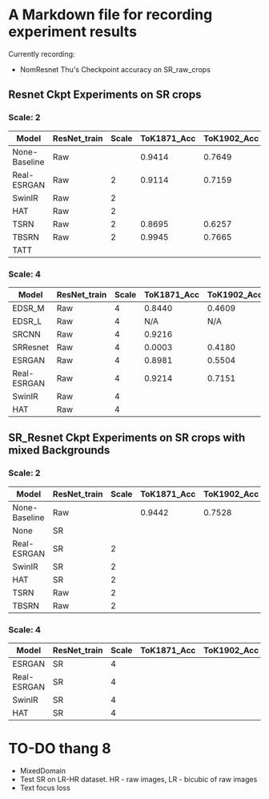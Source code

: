 # A Markdown file for recording experiment results

Currently recording:

- NomResnet Thu's Checkpoint accuracy on SR_raw_crops

## Resnet Ckpt Experiments on SR crops

### Scale: 2

| Model         | ResNet_train | Scale | ToK1871_Acc | ToK1902_Acc | LVT_Acc |
| ------------- | ------------ | ----- | ----------- | ----------- | ------- |
| None-Baseline | Raw          |       | 0.9414      | 0.7649      | 0.7286  |
| Real-ESRGAN   | Raw          | 2     | 0.9114      | 0.7159      |         |
| SwinIR        | Raw          | 2     |             |             |         |
| HAT           | Raw          | 2     |             |             |         |
| TSRN          | Raw          | 2     | 0.8695      | 0.6257      | 0.3178  |
| TBSRN         | Raw          | 2     | 0.9945      | 0.7665      | 0.7935  |
| TATT          |

### Scale: 4

| Model       | ResNet_train | Scale | ToK1871_Acc | ToK1902_Acc | LVT_Acc |
| ----------- | ------------ | ----- | ----------- | ----------- | ------- |
| EDSR_M      | Raw          | 4     | 0.8440      | 0.4609      | 0.6924  |
| EDSR_L      | Raw          | 4     | N/A         | N/A         | N/A     |
| SRCNN       | Raw          | 4     | 0.9216      |             |         |
| SRResnet    | Raw          | 4     | 0.0003      | 0.4180      | 0.6871        |
| ESRGAN      | Raw          | 4     | 0.8981      | 0.5504      |         |
| Real-ESRGAN | Raw          | 4     | 0.9214      | 0.7151      | 0.6752  |
| SwinIR      | Raw          | 4     |             |             |         |
| HAT         | Raw          | 4     |             |             |         |

## SR_Resnet Ckpt Experiments on SR crops with mixed Backgrounds

### Scale: 2

| Model         | ResNet_train | Scale | ToK1871_Acc | ToK1902_Acc | LVT_Acc |
| ------------- | ------------ | ----- | ----------- | ----------- | ------- |
| None-Baseline | Raw          |       | 0.9442      | 0.7528      | 0.7270  |
| None          | SR           |       |             |             |         |
| Real-ESRGAN   | SR           | 2     |             |             |         |
| SwinIR        | SR           | 2     |             |             |         |
| HAT           | SR           | 2     |             |             |         |
| TSRN          | Raw          | 2     |             |             |         |
| TBSRN         | Raw          | 2     |             |             |         |

### Scale: 4

| Model       | ResNet_train | Scale | ToK1871_Acc | ToK1902_Acc | LVT_Acc |
| ----------- | ------------ | ----- | ----------- | ----------- | ------- |
| ESRGAN      | SR           | 4     |             |             |         |
| Real-ESRGAN | SR           | 4     |             |             |         |
| SwinIR      | SR           | 4     |             |             |         |
| HAT         | SR           | 4     |             |             |         |

# TO-DO thang 8

- MixedDomain
- Test SR on LR-HR dataset. HR - raw images, LR - bicubic of raw images
- Text focus loss
